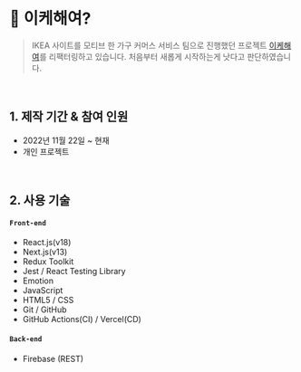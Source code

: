 # :pushpin: 이케해여?

> IKEA 사이트를 모티브 한 가구 커머스 서비스
> 팀으로 진행했던 프로젝트 [이케해여](https://github.com/ChoJinmok/30-1st-WEKEA-frontend)를 리팩터링하고 있습니다.
> 처음부터 새롭게 시작하는게 낫다고 판단하였습니다.

</br>

## 1. 제작 기간 & 참여 인원

- 2022년 11월 22일 ~ 현재
- 개인 프로젝트

</br>

## 2. 사용 기술

#### `Front-end`

- React.js(v18)
- Next.js(v13)
- Redux Toolkit
- Jest / React Testing Library
- Emotion
- JavaScript
- HTML5 / CSS
- Git / GitHub
- GitHub Actions(CI) / Vercel(CD)

#### `Back-end`

- Firebase (REST)
